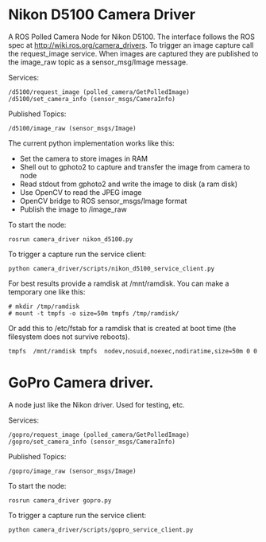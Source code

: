 # Nikon D5100 Camera Driver

A ROS Polled Camera Node for Nikon D5100.  The interface follows the ROS spec
at http://wiki.ros.org/camera_drivers.  To trigger an image capture call the 
request_image service.  When images are captured they are published to the
image_raw topic as a sensor_msg/Image message.

Services: 

    /d5100/request_image (polled_camera/GetPolledImage)
    /d5100/set_camera_info (sensor_msgs/CameraInfo) 

Published Topics:

    /d5100/image_raw (sensor_msgs/Image)


The current python implementation works like this:

* Set the camera to store images in RAM
* Shell out to gphoto2 to capture and transfer the image from camera to node
* Read stdout from gphoto2 and write the image to disk (a ram disk)
* Use OpenCV to read the JPEG image
* OpenCV bridge to ROS sensor_msgs/Image format
* Publish the image to /image_raw


To start the node:

    rosrun camera_driver nikon_d5100.py

To trigger a capture run the service client:

    python camera_driver/scripts/nikon_d5100_service_client.py


For best results provide a ramdisk at /mnt/ramdisk.  You can make a temporary one like this:

    # mkdir /tmp/ramdisk
    # mount -t tmpfs -o size=50m tmpfs /tmp/ramdisk/


Or add this to /etc/fstab for a ramdisk that is created at boot time 
(the filesystem does not survive reboots).

    tmpfs  /mnt/ramdisk tmpfs  nodev,nosuid,noexec,nodiratime,size=50m 0 0



# GoPro Camera driver.

A node just like the Nikon driver.  Used for testing, etc.


Services: 

    /gopro/request_image (polled_camera/GetPolledImage)
    /gopro/set_camera_info (sensor_msgs/CameraInfo) 

Published Topics:

    /gopro/image_raw (sensor_msgs/Image)


To start the node:

    rosrun camera_driver gopro.py

To trigger a capture run the service client:

    python camera_driver/scripts/gopro_service_client.py

